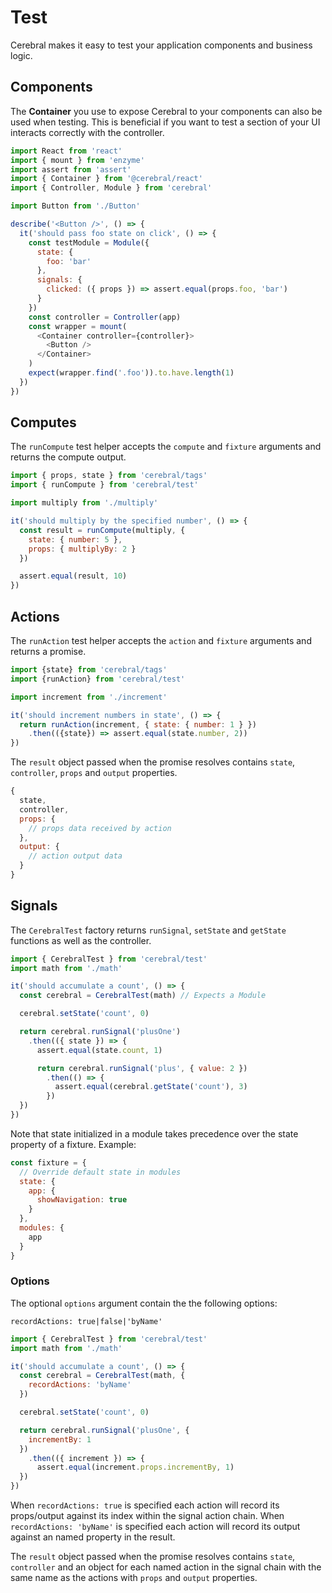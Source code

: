 # Test

Cerebral makes it easy to test your application components and business logic.

## Components
The **Container** you use to expose Cerebral to your components can also be used when testing. This is beneficial if you want to test
a section of your UI interacts correctly with the controller.

```js
import React from 'react'
import { mount } from 'enzyme'
import assert from 'assert'
import { Container } from '@cerebral/react'
import { Controller, Module } from 'cerebral'

import Button from './Button'

describe('<Button />', () => {
  it('should pass foo state on click', () => {
    const testModule = Module({
      state: {
        foo: 'bar'
      },
      signals: {
        clicked: ({ props }) => assert.equal(props.foo, 'bar')
      }  
    })
    const controller = Controller(app)
    const wrapper = mount(
      <Container controller={controller}>
        <Button />
      </Container>
    )
    expect(wrapper.find('.foo')).to.have.length(1)
  })
})
```

## Computes

The `runCompute` test helper accepts the `compute` and `fixture` arguments and returns the compute output.

```js
import { props, state } from 'cerebral/tags'
import { runCompute } from 'cerebral/test'

import multiply from './multiply'

it('should multiply by the specified number', () => {
  const result = runCompute(multiply, {
    state: { number: 5 },
    props: { multiplyBy: 2 }
  })

  assert.equal(result, 10)
})
```

## Actions

The `runAction` test helper accepts the `action` and `fixture` arguments and returns a promise.

```js
import {state} from 'cerebral/tags'
import {runAction} from 'cerebral/test'

import increment from './increment'

it('should increment numbers in state', () => {
  return runAction(increment, { state: { number: 1 } })
    .then(({state}) => assert.equal(state.number, 2))
})
```

The `result` object passed when the promise resolves contains `state`, `controller`, `props` and `output` properties.

```js
{
  state,
  controller,
  props: {
    // props data received by action
  },
  output: {
    // action output data
  }
}
```

## Signals

The `CerebralTest` factory returns `runSignal`, `setState` and `getState` functions as well as the controller.

```js
import { CerebralTest } from 'cerebral/test'
import math from './math'

it('should accumulate a count', () => {
  const cerebral = CerebralTest(math) // Expects a Module

  cerebral.setState('count', 0)

  return cerebral.runSignal('plusOne')
    .then(({ state }) => {
      assert.equal(state.count, 1)

      return cerebral.runSignal('plus', { value: 2 })
        .then(() => {
          assert.equal(cerebral.getState('count'), 3)
        })
  })
})
```

Note that state initialized in a module takes precedence over the state property of a fixture. Example:

```js
const fixture = {
  // Override default state in modules
  state: {
    app: {    
      showNavigation: true    
    }
  },
  modules: {
    app
  }
}
```

### Options
The optional `options` argument contain the the following options:

`recordActions: true|false|'byName'`

```js
import { CerebralTest } from 'cerebral/test'
import math from './math'

it('should accumulate a count', () => {
  const cerebral = CerebralTest(math, {
    recordActions: 'byName'
  })

  cerebral.setState('count', 0)

  return cerebral.runSignal('plusOne', {
    incrementBy: 1
  })
    .then(({ increment }) => {
      assert.equal(increment.props.incrementBy, 1)
  })
})
```

When `recordActions: true` is specified each action will record its props/output against its index within the signal action chain. When `recordActions: 'byName'` is specified each action will record its output against an named property in the result.

The `result` object passed when the promise resolves contains `state`, `controller` and an object for each named action in the signal chain with the same name as the actions with `props` and `output` properties.
